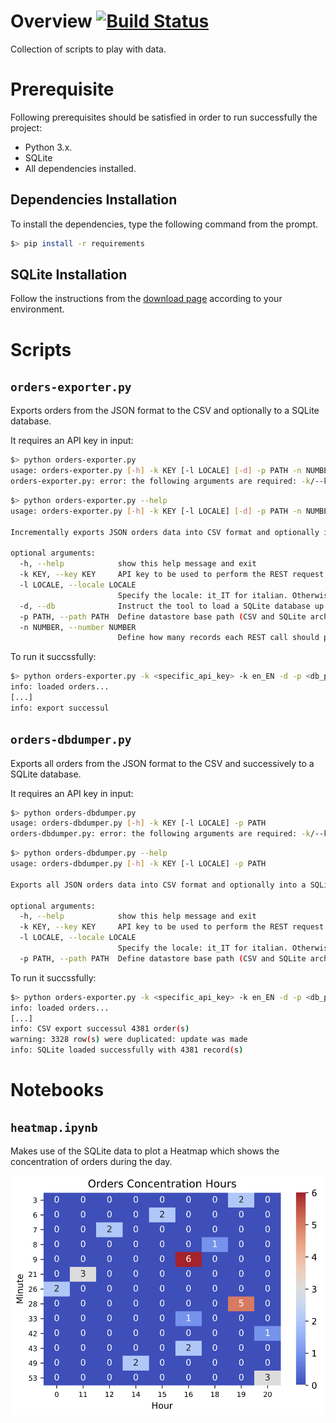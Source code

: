 # Overview [![Build Status](https://travis-ci.org/hailpam/data-crunching.svg?branch=main)](https://travis-ci.org/hailpam/data-crunching)
Collection of scripts to play with data.

# Prerequisite
Following prerequisites should be satisfied in order to run successfully the project:

- Python 3.x.
- SQLite
- All dependencies installed.

## Dependencies Installation
To install the dependencies, type the following command from the prompt.

```bash
$> pip install -r requirements
```

## SQLite Installation
Follow the instructions from the [download page](https://www.sqlite.org/download.html) according to your environment.

# Scripts

## ```orders-exporter.py```
Exports orders from the JSON format to the CSV and optionally to a SQLite database.

It requires an API key in input:

```bash
$> python orders-exporter.py
usage: orders-exporter.py [-h] -k KEY [-l LOCALE] [-d] -p PATH -n NUMBER
orders-exporter.py: error: the following arguments are required: -k/--key, -p/--path, -n/--number
```

```bash
$> python orders-exporter.py --help
usage: orders-exporter.py [-h] -k KEY [-l LOCALE] [-d] -p PATH -n NUMBER

Incrementally exports JSON orders data into CSV format and optionally into a SQLite DB.

optional arguments:
  -h, --help            show this help message and exit
  -k KEY, --key KEY     API key to be used to perform the REST request to the backend
  -l LOCALE, --locale LOCALE
                        Specify the locale: it_IT for italian. Otherwise machine default one.
  -d, --db              Instruct the tool to load a SQLite database up
  -p PATH, --path PATH  Define datastore base path (CSV and SQLite archive will be based out of it)
  -n NUMBER, --number NUMBER
                        Define how many records each REST call should pull down
```

To run it succssfully:

```bash
$> python orders-exporter.py -k <specific_api_key> -k en_EN -d -p <db_path> -n <nr_records_desired>
info: loaded orders...
[...]
info: export successul
```

## ```orders-dbdumper.py```
Exports all orders from the JSON format to the CSV and successively to a SQLite database.


It requires an API key in input:
```bash
$> python orders-dbdumper.py
usage: orders-dbdumper.py [-h] -k KEY [-l LOCALE] -p PATH
orders-dbdumper.py: error: the following arguments are required: -k/--key, -p/--path
```

```bash
$> python orders-dbdumper.py --help
usage: orders-dbdumper.py [-h] -k KEY [-l LOCALE] -p PATH

Exports all JSON orders data into CSV format and optionally into a SQLite DB.

optional arguments:
  -h, --help            show this help message and exit
  -k KEY, --key KEY     API key to be used to perform the REST request to the backend
  -l LOCALE, --locale LOCALE
                        Specify the locale: it_IT for italian. Otherwise machine default one.
  -p PATH, --path PATH  Define datastore base path (CSV and SQLite archive will be based out of it)
```

To run it succssfully:

```bash
$> python orders-exporter.py -k <specific_api_key> -k en_EN -d -p <db_path>
info: loaded orders...
[...]
info: CSV export successul 4381 order(s)
warning: 3328 row(s) were duplicated: update was made
info: SQLite loaded successfully with 4381 record(s)
```

# Notebooks

## ```heatmap.ipynb```
Makes use of the SQLite data to plot a Heatmap which shows the concentration of orders during the day.

![Order Heatmap](docs/img/heatmap.png)
